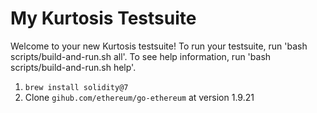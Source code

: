 My Kurtosis Testsuite
=====================
Welcome to your new Kurtosis testsuite! To run your testsuite, run 'bash scripts/build-and-run.sh all'. To see help information, run 'bash scripts/build-and-run.sh help'.

1. `brew install solidity@7`
1. Clone `gihub.com/ethereum/go-ethereum` at version 1.9.21
